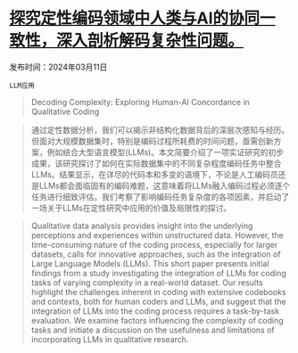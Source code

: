 # [探究定性编码领域中人类与AI的协同一致性，深入剖析解码复杂性问题。](https://arxiv.org/abs/2403.06607)

发布时间：2024年03月11日

`LLM应用`

> Decoding Complexity: Exploring Human-AI Concordance in Qualitative Coding

> 通过定性数据分析，我们可以揭示非结构化数据背后的深层次感知与经历。但面对大规模数据集时，特别是编码过程所耗费的时间问题，亟需创新方案，例如结合大型语言模型(LLMs)。本文简要介绍了一项实证研究的初步成果，该研究探讨了如何在实际数据集中的不同复杂程度编码任务中整合LLMs。结果显示，在详尽的代码本和多变的语境下，不论是人工编码员还是LLMs都会面临固有的编码难题，这意味着将LLMs融入编码过程必须逐个任务进行细致评估。我们考察了影响编码任务复杂度的各项因素，并启动了一场关于LLMs在定性研究中应用的价值及局限性的探讨。

> Qualitative data analysis provides insight into the underlying perceptions and experiences within unstructured data. However, the time-consuming nature of the coding process, especially for larger datasets, calls for innovative approaches, such as the integration of Large Language Models (LLMs). This short paper presents initial findings from a study investigating the integration of LLMs for coding tasks of varying complexity in a real-world dataset. Our results highlight the challenges inherent in coding with extensive codebooks and contexts, both for human coders and LLMs, and suggest that the integration of LLMs into the coding process requires a task-by-task evaluation. We examine factors influencing the complexity of coding tasks and initiate a discussion on the usefulness and limitations of incorporating LLMs in qualitative research.